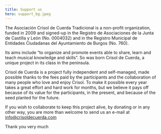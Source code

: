 ```yaml
---
title: Support us
hero: support_bg.jpeg
---
```


The Asociación Crisol de Cuerda Tradicional is a non-profit organization, funded in 2009 and signed-up in the Registro de Asociaciones de la Junta de Castilla y León (No. 0004032) and in the Registro Municipal de Entidades Ciudadanas del Ayuntamiento de Burgos (No. 760).

Its aims include “to organize and promote events able to share, learn and teach musical knowledge and skills”. So was born Crisol de Cuerda, a unique project in its class in the peninsula.

Crisol de Cuerda is a project fully independent and self-managed, made possible thanks to the fees paid by the participants and the collaboration of many people who love and enjoy Crisol. To make it possible every year takes a great effort and hard work for months, but we believe it pays off because of its value for the participants, in the present, and because of the seed planted for the future.

If you wish to collaborate to keep this project alive, by donating or in any other way, you are more than welcome to send us an e-mail at [info@crisoldecuerda.com](mailto:info@crisoldecuerda.com?subject=How%20can%20I%20support%20Crisol)

Thank you very much
